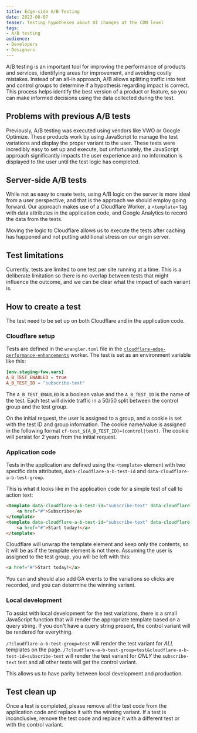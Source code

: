 ```yaml
---
title: Edge-side A/B Testing
date: 2023-08-07
teaser: Testing hypotheses about UI changes at the CDN level
tags:
- A/B testing
audience:
- Developers
- Designers
---
```

A/B testing is an important tool for improving the performance of products and services, identifying areas for improvement, and avoiding costly mistakes. Instead of an all-in approach, A/B allows splitting traffic into test and control groups to determine if a hypothesis regarding impact is correct. This process helps identify the best version of a product or feature, so you can make informed decisions using the data collected during the test.

## Problems with previous A/B tests
Previously, A/B testing was executed using vendors like VWO or Google Optimize. These products work by using JavaScript to manage the test variations and display the proper variant to the user. These tests were incredibly easy to set up and execute, but unfortunately, the JavaScript approach significantly impacts the user experience and no information is displayed to the user until the test logic has completed.

## Server-side A/B tests
While not as easy to create tests, using A/B logic on the server is more ideal from a user perspective, and that is the approach we should employ going forward. Our approach makes use of a Cloudflare Worker, a `<template>` tag with data attributes in the application code, and Google Analytics to record the data from the tests.

Moving the logic to Cloudflare allows us to execute the tests after caching has happened and not putting additional stress on our origin server.

## Test limitations
Currently, tests are limited to one test per site running at a time. This is a deliberate limitation so there is no overlap between tests that might influence the outcome, and we can be clear what the impact of each variant is.

## How to create a test
The test need to be set up on both Cloudflare and in the application code.

### Cloudflare setup
Tests are defined in the `wrangler.toml` file in the [`cloudflare-edge-performance-enhancements`](https://bitbucket.org/tauntonintdevelopers/cloudflare-edge-performance-enhancements/src/master) worker. The test is set as an environment variable like this:

```toml
[env.staging-fww.vars]
A_B_TEST_ENABLED = true
A_B_TEST_ID = "subscribe-text"
```

The `A_B_TEST_ENABLED` is a boolean value and the `A_B_TEST_ID` is the name of the test. Each test will divide traffic in a 50/50 split between the control group and the test group.

On the initial request, the user is assigned to a group, and a cookie is set with the test ID and group information. The cookie name/value is assigned in the following format `cf-test_${A_B_TEST_ID}=(control|test)`. The cookie will persist for 2 years from the initial request.

### Application code
Tests in the application are defined using the `<template>` element with two specific data attributes, `data-cloudflare-a-b-test-id` and `data-cloudflare-a-b-test-group`.

This is what it looks like in the application code for a simple test of call to action text:

```html
<template data-cloudflare-a-b-test-id="subscribe-text" data-cloudflare-a-b-test-group="control">
    <a href="#">Subscribe</a>
</template>
<template data-cloudflare-a-b-test-id="subscribe-text" data-cloudflare-a-b-test-group="test">
    <a href="#">Start today!</a>
</template>
```

Cloudflare will unwrap the template element and keep only the contents, so it will be as if the template element is not there. Assuming the user is assigned to the test group, you will be left with this:

```html
<a href="#">Start today!</a>
```

You can and should also add GA events to the variations so clicks are recorded, and you can determine the winning variant.

### Local development
To assist with local development for the test variations, there is a small JavaScript function that will render the appropriate template based on a query string. If you don't have a query string present, the control variant will be rendered for everything.

`/?cloudflare-a-b-test-group=test` will render the test variant for _ALL_ templates on the page. `/?cloudflare-a-b-test-group=test&cloudflare-a-b-test-id=subscribe-text` will render the test variant for _ONLY_ the `subscribe-text` test and all other tests will get the control variant.

This allows us to have parity between local development and production.

## Test clean up
Once a test is completed, please remove all the test code from the application code and replace it with the winning variant. If a test is inconclusive, remove the test code and replace it with a different test or with the control variant.
